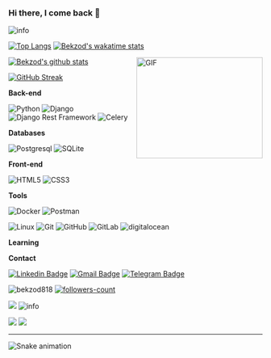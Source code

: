 ### Hi there, I come back 👋

<!--
**bekzod818/bekzod818** is a ✨ _special_ ✨ repository because its `README.md` (this file) appears on your GitHub profile.

Here are some ideas to get you started:

- 🔭 I’m currently working on ...
- 🌱 I’m currently learning ...
- 👯 I’m looking to collaborate on ...
- 🤔 I’m looking for help with ...
- 💬 Ask me about ...
- 📫 How to reach me: ...
- 😄 Pronouns: ...
- ⚡ Fun fact: ...
-->

<img src="https://github-profile-summary-cards.vercel.app/api/cards/profile-details?username=bekzod818&theme=github_dark" alt="info">

[![Top Langs](https://github-readme-stats.vercel.app/api/top-langs/?username=bekzod818&theme=github_dark&show_icons=true)](https://github.com/bekzod818/) [![Bekzod's wakatime stats](https://github-readme-stats.vercel.app/api/wakatime?username=bekzod818)](https://github.com/bekzod818/github-readme-stats)


<img align="right" alt="GIF" src="https://user-images.githubusercontent.com/5355808/139111924-210cc6fa-9fb1-4dac-929d-6324a5836a92.gif" width="250" height="200" />

[![Bekzod's github stats](https://github-readme-stats.vercel.app/api?username=bekzod818&theme=github_dark&show_icons=true)](https://github.com/bekzod818/)
<!-- Readme Docs: https://github.com/anuraghazra/github-readme-stats -->

[![GitHub Streak](https://github-readme-streak-stats.herokuapp.com?user=bekzod818&theme=tokyonight_duo&hide_border=true)](https://github.com/bekzod818/)
<!-- https://github.com/denvercoder1/github-readme-streak-stats -->



**Back-end**

![Python](https://img.shields.io/badge/-Python-black?style=flat-square&logo=Python)
![Django](https://img.shields.io/badge/-Django-0aad48?style=flat-square&logo=Django)
![Django Rest Framework](https://img.shields.io/badge/DRF-red?style=flat-square&logo=Django)
![Celery](https://img.shields.io/badge/-Celery-%2300C7B7?style=flat-square&logo=Celery)

**Databases**

![Postgresql](https://img.shields.io/badge/-Postgresql-%232c3e50?style=flat-square&logo=Postgresql)
![SQLite](https://img.shields.io/badge/-Sqlite-%232c3e50?style=flat-square&logo=Sqlite)

**Front-end**

![HTML5](https://img.shields.io/badge/-HTML5-%23E44D27?style=flat-square&logo=html5&logoColor=ffffff)
![CSS3](https://img.shields.io/badge/-CSS3-%231572B6?style=flat-square&logo=css3)

**Tools**

![Docker](https://img.shields.io/badge/-Docker-46a2f1?style=flat-square&logo=docker&logoColor=white)
![Postman](https://img.shields.io/badge/Postman-FCA121?style=flat-square&logo=postman)

![Linux](https://img.shields.io/badge/Linux-black?style=flat-square&logo=linux)
![Git](https://img.shields.io/badge/-Git-black?style=flat-square&logo=git)
![GitHub](https://img.shields.io/badge/-GitHub-181717?style=flat-square&logo=github)
![GitLab](https://img.shields.io/badge/-GitLab-FCA121?style=flat-square&logo=gitlab)
<img src="https://img.shields.io/badge/Digital_Ocean-0080FF?style=for-the-badge&logo=DigitalOcean&logoColor=white" alt="digitalocean" />

**Learning**

**Contact**

[![Linkedin Badge](https://img.shields.io/badge/-Linkedin-blue?style=flat-square&logo=Linkedin&logoColor=white&link=hhttps:/www.linkedin.com/in/bekzod818/)](https://www.linkedin.com/in/bekzod818/)
[![Gmail Badge](https://img.shields.io/badge/-Gmail-c14438?style=flat-square&logo=Gmail&logoColor=white&link=mailto:bekzod030900@gmail.com)](mailto:bekzod030900@gmail.com)
[![Telegram Badge](https://img.shields.io/badge/-Telegram-blue?style=flat-square&logo=Telegram&logoColor=white&link=https://t.me/BekzodRakhimov)](https://t.me/BekzodRakhimov)

<p> 
<img src="https://komarev.com/ghpvc/?username=bekzod818&color=brightgreen" alt="bekzod818"/>
<a href="https://github.com/bekzod818?tab=followers">
    <img src="https://img.shields.io/github/followers/bekzod818?label=Followers&style=social" alt="followers-count">
</a>

</p>
<img src="https://activity-graph.herokuapp.com/graph?username=bekzod818&theme=xcode" />
<!-- <img src="https://raw.githubusercontent.com/muhiqsimui/muhiqsimui/output/github-contribution-grid-snake.svg"we> -->

<img src="https://github-profile-trophy.vercel.app/?username=bekzod818&margin-w=5&theme=radical" alt="info" />

<p>
  <img src="https://img.icons8.com/ios/96/26e07f/django.png"/>
<img src="https://img.icons8.com/color/96/000000/postgreesql.png"/>
</p>

------------

![Snake animation](https://github.com/mirsaid-mirzohidov/mirsaid-mirzohidov/blob/output/github-contribution-grid-snake.svg)
